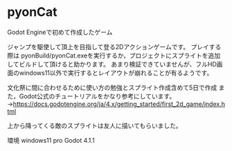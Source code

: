 # pyonCat
Godot Engineで初めて作成したゲーム


ジャンプを駆使して頂上を目指して登る2Dアクションゲームです。
プレイする際は pyonBuild/pyonCat.exeを実行するか，プロジェクトにスプライトを追加してビルドして頂けると助かります。
あまり検証できていませんが、フルHD画面のwindows11以外で実行するとレイアウトが崩れることが有るようです。


文化祭に間に合わせるために使い方の勉強とスプライト作成含めて5日で作成
また，Godot公式のチュートリアルをかなり参考にしています。
→https://docs.godotengine.org/ja/4.x/getting_started/first_2d_game/index.html

上から降ってくる敵のスプライトは友人に描いてもらいました。

環境
windows11 pro
Godot 4.1.1
 
